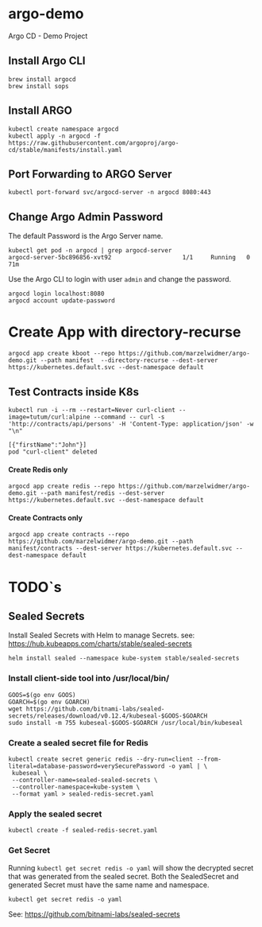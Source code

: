 # argo-demo
Argo CD - Demo Project

## Install Argo CLI
```
brew install argocd
brew install sops
```


## Install ARGO
```
kubectl create namespace argocd
kubectl apply -n argocd -f https://raw.githubusercontent.com/argoproj/argo-cd/stable/manifests/install.yaml
```


## Port Forwarding to ARGO Server
```
kubectl port-forward svc/argocd-server -n argocd 8080:443
```


## Change Argo Admin Password
The default Password is the Argo Server name.
```
kubectl get pod -n argocd | grep argocd-server
argocd-server-5bc896856-xvt92                    1/1     Running   0          71m
```
Use the Argo CLI to login with user `admin` and change the password.
```
argocd login localhost:8080
argocd account update-password
```

# Create App with directory-recurse
```
argocd app create kboot --repo https://github.com/marzelwidmer/argo-demo.git --path manifest  --directory-recurse --dest-server https://kubernetes.default.svc --dest-namespace default
```
## Test Contracts inside K8s
```
kubectl run -i --rm --restart=Never curl-client --image=tutum/curl:alpine --command -- curl -s 'http://contracts/api/persons' -H 'Content-Type: application/json' -w "\n"

[{"firstName":"John"}]
pod "curl-client" deleted
```



#### Create Redis only
```
argocd app create redis --repo https://github.com/marzelwidmer/argo-demo.git --path manifest/redis --dest-server https://kubernetes.default.svc --dest-namespace default
```
#### Create Contracts only
```
argocd app create contracts --repo https://github.com/marzelwidmer/argo-demo.git --path manifest/contracts --dest-server https://kubernetes.default.svc --dest-namespace default
```

 




# TODO`s
## Sealed Secrets
Install Sealed Secrets with Helm to manage Secrets. 
see: https://hub.kubeapps.com/charts/stable/sealed-secrets
```
helm install sealed --namespace kube-system stable/sealed-secrets
```
### Install client-side tool into /usr/local/bin/
```
GOOS=$(go env GOOS)
GOARCH=$(go env GOARCH)
wget https://github.com/bitnami-labs/sealed-secrets/releases/download/v0.12.4/kubeseal-$GOOS-$GOARCH
sudo install -m 755 kubeseal-$GOOS-$GOARCH /usr/local/bin/kubeseal
```
### Create a sealed secret file for Redis
```
kubectl create secret generic redis --dry-run=client --from-literal=database-password=verySecurePassword -o yaml | \
 kubeseal \
 --controller-name=sealed-sealed-secrets \
 --controller-namespace=kube-system \
 --format yaml > sealed-redis-secret.yaml
```
### Apply the sealed secret
```
kubectl create -f sealed-redis-secret.yaml
```
### Get Secret
Running `kubectl get secret redis -o yaml` will show the decrypted secret that was generated from the sealed secret.
Both the SealedSecret and generated Secret must have the same name and namespace.
```
kubectl get secret redis -o yaml
```
See:
https://github.com/bitnami-labs/sealed-secrets
